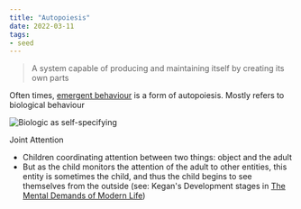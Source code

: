 ```yaml
---
title: "Autopoiesis"
date: 2022-03-11
tags:
- seed
---
```


> A system capable of producing and maintaining itself by creating its own parts

Often times, [emergent behaviour](thoughts/emergent%20behaviour.md) is a form of autopoiesis. Mostly refers to biological behaviour

![Biologic as self-specifying](thoughts/images/biological%20autopoiesis.png)

Joint Attention
- Children coordinating attention between two things: object and the adult
- But as the child monitors the attention of the adult to other entities, this entity is sometimes the child, and thus the child begins to see themselves from the outside (see: Kegan's Development stages in [The Mental Demands of Modern Life](thoughts/The%20Mental%20Demands%20of%20Modern%20Life.md))